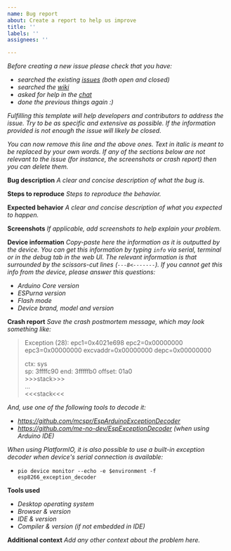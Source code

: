 ```yaml
---
name: Bug report
about: Create a report to help us improve
title: ''
labels: ''
assignees: ''

---
```


*Before creating a new issue please check that you have:*

* *searched the existing [issues](https://github.com/xoseperez/espurna/issues) (both open and closed)*
* *searched the [wiki](https://github.com/xoseperez/espurna/wiki)*
* *asked for help in the [chat](https://gitter.im/tinkerman-cat/espurna)*
* *done the previous things again :)*

*Fulfilling this template will help developers and contributors to address the issue. Try to be as specific and extensive as possible. If the information provided is not enough the issue will likely be closed.*

*You can now remove this line and the above ones. Text in italic is meant to be replaced by your own words. If any of the sections below are not relevant to the issue (for instance, the screenshots or crash report) then you can delete them.*

**Bug description**
*A clear and concise description of what the bug is.*

**Steps to reproduce**
*Steps to reproduce the behavior.*

**Expected behavior**
*A clear and concise description of what you expected to happen.*

**Screenshots**
*If applicable, add screenshots to help explain your problem.*

**Device information**
*Copy-paste here the information as it is outputted by the device. You can get this information by typing `info` via serial, terminal or in the debug tab in the web UI. The relevant information is that surrounded by the scissors-cut lines (`---8<-------`).*
*If you cannot get this info from the device, please answer this questions:*
* *Arduino Core version*
* *ESPurna version*
* *Flash mode*
* *Device brand, model and version*

**Crash report**
*Save the crash postmortem message, which may look something like:*
> Exception (28):
> epc1=0x4021e698 epc2=0x00000000 epc3=0x00000000 excvaddr=0x00000000 depc=0x00000000  
>   
> ctx: sys  
> sp: 3ffffc90 end: 3fffffb0 offset: 01a0  
> \>\>\>stack\>\>\>  
> ...  
> \<\<\<stack\<\<\<  
>  

*And, use one of the following tools to decode it:*
- *https://github.com/mcspr/EspArduinoExceptionDecoder*
- *https://github.com/me-no-dev/EspExceptionDecoder (when using Arduino IDE)*

*When using PlatformIO, it is also possible to use a built-in exception decoder when device's serial connection is available:*
- `pio device monitor --echo -e $environment -f esp8266_exception_decoder`

**Tools used**
* *Desktop operating system*
* *Browser & version*
* *IDE & version*
* *Compiler & version (if not embedded in IDE)*

**Additional context**
*Add any other context about the problem here.*
